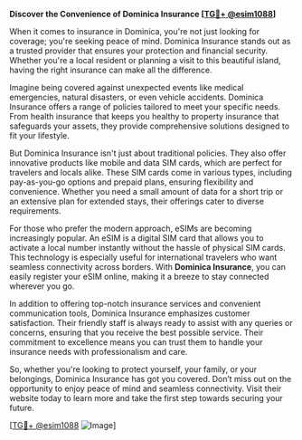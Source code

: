 **Discover the Convenience of Dominica Insurance [[TG💪+ @esim1088](https://t.me/s/esim1088)]**

When it comes to insurance in Dominica, you're not just looking for coverage; you're seeking peace of mind. Dominica Insurance stands out as a trusted provider that ensures your protection and financial security. Whether you're a local resident or planning a visit to this beautiful island, having the right insurance can make all the difference.

Imagine being covered against unexpected events like medical emergencies, natural disasters, or even vehicle accidents. Dominica Insurance offers a range of policies tailored to meet your specific needs. From health insurance that keeps you healthy to property insurance that safeguards your assets, they provide comprehensive solutions designed to fit your lifestyle.

But Dominica Insurance isn't just about traditional policies. They also offer innovative products like mobile and data SIM cards, which are perfect for travelers and locals alike. These SIM cards come in various types, including pay-as-you-go options and prepaid plans, ensuring flexibility and convenience. Whether you need a small amount of data for a short trip or an extensive plan for extended stays, their offerings cater to diverse requirements.

For those who prefer the modern approach, eSIMs are becoming increasingly popular. An eSIM is a digital SIM card that allows you to activate a local number instantly without the hassle of physical SIM cards. This technology is especially useful for international travelers who want seamless connectivity across borders. With **Dominica Insurance**, you can easily register your eSIM online, making it a breeze to stay connected wherever you go.

In addition to offering top-notch insurance services and convenient communication tools, Dominica Insurance emphasizes customer satisfaction. Their friendly staff is always ready to assist with any queries or concerns, ensuring that you receive the best possible service. Their commitment to excellence means you can trust them to handle your insurance needs with professionalism and care.

So, whether you're looking to protect yourself, your family, or your belongings, Dominica Insurance has got you covered. Don’t miss out on the opportunity to enjoy peace of mind and seamless connectivity. Visit their website today to learn more and take the first step towards securing your future.

[[TG💪+ @esim1088](https://t.me/s/esim1088) ![Image](https://i.postimg.cc/Y0z9fWf4/image.png)]